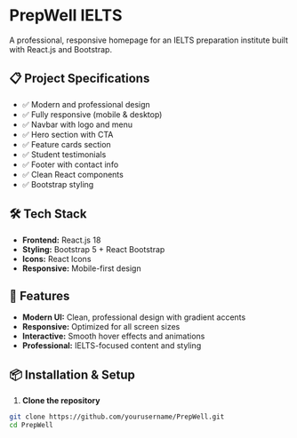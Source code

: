 # PrepWell IELTS 

A professional, responsive homepage for an IELTS preparation institute built with React.js and Bootstrap.

## 📋 Project Specifications
- ✅ Modern and professional design
- ✅ Fully responsive (mobile & desktop)
- ✅ Navbar with logo and menu
- ✅ Hero section with CTA
- ✅ Feature cards section
- ✅ Student testimonials
- ✅ Footer with contact info
- ✅ Clean React components
- ✅ Bootstrap styling

## 🛠️ Tech Stack
- **Frontend:** React.js 18
- **Styling:** Bootstrap 5 + React Bootstrap
- **Icons:** React Icons
- **Responsive:** Mobile-first design

## 🎯 Features
- **Modern UI:** Clean, professional design with gradient accents
- **Responsive:** Optimized for all screen sizes
- **Interactive:** Smooth hover effects and animations
- **Professional:** IELTS-focused content and styling

## 📦 Installation & Setup

1. **Clone the repository**
```bash
git clone https://github.com/yourusername/PrepWell.git
cd PrepWell
